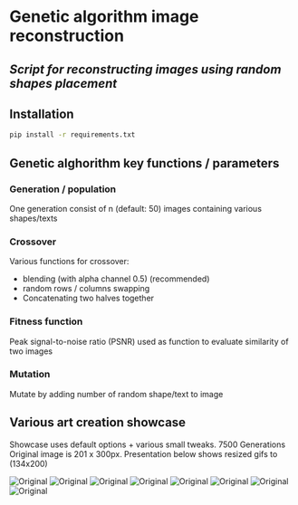 # Genetic algorithm image reconstruction
## _Script for reconstructing images using random shapes placement_

## Installation
```sh
pip install -r requirements.txt
```

## Genetic alghorithm key functions / parameters

### Generation / population
One generation consist of n (default: 50) images containing various shapes/texts

### Crossover
Various functions for crossover:
- blending (with alpha channel 0.5) (recommended)
- random rows / columns swapping
- Concatenating two halves together

### Fitness function
Peak signal-to-noise ratio (PSNR) used as function to evaluate similarity of two images

### Mutation
Mutate by adding number of random shape/text to image

## Various art creation showcase
Showcase uses default options + various small tweaks. 7500 Generations
Original image is 201 x 300px. Presentation below shows resized gifs to (134x200)

![Original](https://raw.githubusercontent.com/Th3NiKo/Genetic-algorithm-image-reconstruction/main/images/Original.jpg)
![Original](https://raw.githubusercontent.com/Th3NiKo/Genetic-algorithm-image-reconstruction/main/images/1.gif) 
![Original](https://raw.githubusercontent.com/Th3NiKo/Genetic-algorithm-image-reconstruction/main/images/2.gif) 
![Original](https://raw.githubusercontent.com/Th3NiKo/Genetic-algorithm-image-reconstruction/main/images/3.gif) 
![Original](https://raw.githubusercontent.com/Th3NiKo/Genetic-algorithm-image-reconstruction/main/images/4.gif) 
![Original](https://raw.githubusercontent.com/Th3NiKo/Genetic-algorithm-image-reconstruction/main/images/5.gif) 
![Original](https://raw.githubusercontent.com/Th3NiKo/Genetic-algorithm-image-reconstruction/main/images/6.gif) 
![Original](https://raw.githubusercontent.com/Th3NiKo/Genetic-algorithm-image-reconstruction/main/images/7.gif)





